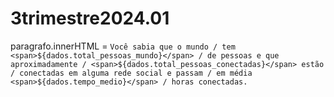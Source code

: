 # 3trimestre2024.01
paragrafo.innerHTML = `Você sabia que o mundo /
    tem <span>${dados.total_pessoas_mundo}</span> /
     de pessoas e que aproximadamente /
     <span>${dados.total_pessoas_conectadas}</span> estão /
     conectadas em alguma rede social e passam /
     em média <span>${dados.tempo_medio}</span> /
     horas conectadas.`